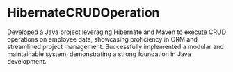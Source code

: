 # HibernateCRUDOperation
Developed a Java project leveraging Hibernate and Maven to execute CRUD operations on employee data, showcasing proficiency in ORM and streamlined project management. Successfully implemented a modular and maintainable system, demonstrating a strong foundation in Java development.
